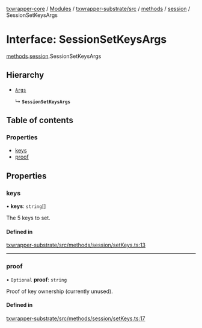 [txwrapper-core](../README.md) / [Modules](../modules.md) / [txwrapper-substrate/src](../modules/txwrapper_substrate_src.md) / [methods](../modules/txwrapper_substrate_src.methods.md) / [session](../modules/txwrapper_substrate_src.methods.session.md) / SessionSetKeysArgs

# Interface: SessionSetKeysArgs

[methods](../modules/txwrapper_substrate_src.methods.md).[session](../modules/txwrapper_substrate_src.methods.session.md).SessionSetKeysArgs

## Hierarchy

- [`Args`](../modules/txwrapper_core_src.md#args)

  ↳ **`SessionSetKeysArgs`**

## Table of contents

### Properties

- [keys](txwrapper_substrate_src.methods.session.SessionSetKeysArgs.md#keys)
- [proof](txwrapper_substrate_src.methods.session.SessionSetKeysArgs.md#proof)

## Properties

### keys

• **keys**: `string`[]

The 5 keys to set.

#### Defined in

[txwrapper-substrate/src/methods/session/setKeys.ts:13](https://github.com/paritytech/txwrapper-core/blob/54903b8/packages/txwrapper-substrate/src/methods/session/setKeys.ts#L13)

___

### proof

• `Optional` **proof**: `string`

Proof of key ownership (currently unused).

#### Defined in

[txwrapper-substrate/src/methods/session/setKeys.ts:17](https://github.com/paritytech/txwrapper-core/blob/54903b8/packages/txwrapper-substrate/src/methods/session/setKeys.ts#L17)
